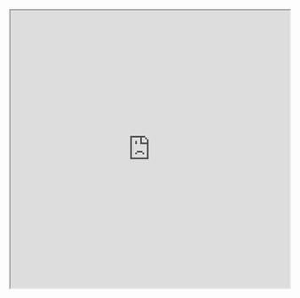 <iframe
  id="ruc"
  title="ruc"
  width="100%"
  height="500px"
  src="https://ruc.villalba.is">
</iframe>

